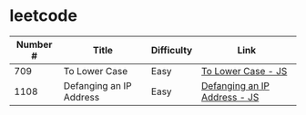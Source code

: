 # leetcode

| Number # | Title | Difficulty | Link |
| ---------| ------| ---------- | -----|
| 709  | To Lower Case | Easy  | [To Lower Case - JS](https://github.com/nfordhk/leetcode/blob/master/709_to_lower_case.js) |
| 1108  | Defanging an IP Address | Easy  | [Defanging an IP Address - JS](https://github.com/nfordhk/leetcode/blob/master/1108_defanging_an_ip_address.js) |
